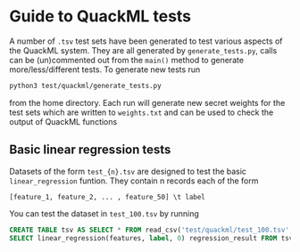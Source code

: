 # Guide to QuackML tests 
A number of `.tsv` test sets have been generated to test various aspects of the QuackML system.
They are all generated by `generate_tests.py`, calls can be (un)commented out from the `main()` method to 
generate more/less/different tests. To generate new tests run
```bash 
python3 test/quackml/generate_tests.py
```
from the home directory. Each run will generate new secret weights for the test sets which are written to `weights.txt`
and can be used to check the output of QuackML functions

## Basic linear regression tests
Datasets of the form `test_{n}.tsv` are designed to test the basic `linear_regression` funtion. They 
contain n records each of the form 
```csv
[feature_1, feature_2, ... , feature_50] \t label 
```
You can test the dataset in `test_100.tsv` by running 
```SQL
CREATE TABLE tsv AS SELECT * FROM read_csv('test/quackml/test_100.tsv', header=TRUE, delim='\t', columns={'features': 'DOUBLE[]', 'label': 'DOUBLE'});
SELECT linear_regression(features, label, 0) regression_result FROM tsv;
```